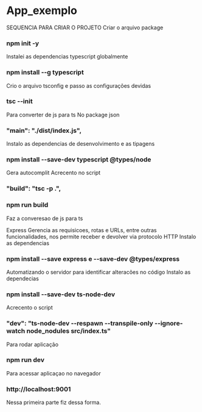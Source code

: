 # App_exemplo

SEQUENCIA PARA CRIAR O PROJETO
Criar o arquivo package
### npm init -y

Instalei as dependencias typescript globalmente
### npm install --g typescript

Crio o arquivo tsconfig e passo as configurações devidas
### tsc --init

Para converter de js para ts
No package json
### "main": "./dist/index.js",
Instalo as dependencias de desenvolvimento e as tipagens
### npm install --save-dev typescript @types/node

Gera autocomplit
Acrecento no script
### "build": "tsc -p .",
### npm run build
Faz a converesao de js para ts

Express
Gerencia as requisicoes, rotas e URLs, entre outras funcionalidades, nos permite receber e devolver via protocolo HTTP
Instalo as dependencias
### npm install --save express e --save-dev @types/express

Automatizando o servidor para identificar alteracões no código
Instalo as dependecias
### npm install --save-dev ts-node-dev

Acrecento o script
### "dev": "ts-node-dev --respawn --transpile-only --ignore-watch node_nodules src/index.ts"

Para rodar aplicação
### npm run dev
Para acessar aplicaçao no navegador
### http://localhost:9001

Nessa primeira parte fiz dessa forma.


